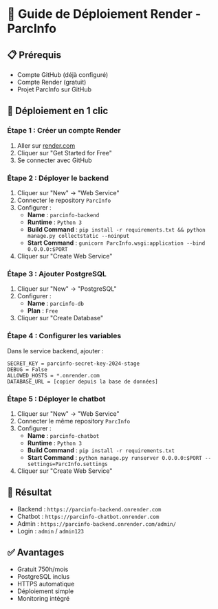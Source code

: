 # 🚀 Guide de Déploiement Render - ParcInfo

## 📋 Prérequis
- Compte GitHub (déjà configuré)
- Compte Render (gratuit)
- Projet ParcInfo sur GitHub

## 🎯 Déploiement en 1 clic

### Étape 1 : Créer un compte Render
1. Aller sur [render.com](https://render.com)
2. Cliquer sur "Get Started for Free"
3. Se connecter avec GitHub

### Étape 2 : Déployer le backend
1. Cliquer sur "New" → "Web Service"
2. Connecter le repository `ParcInfo`
3. Configurer :
   - **Name** : `parcinfo-backend`
   - **Runtime** : `Python 3`
   - **Build Command** : `pip install -r requirements.txt && python manage.py collectstatic --noinput`
   - **Start Command** : `gunicorn ParcInfo.wsgi:application --bind 0.0.0.0:$PORT`
4. Cliquer sur "Create Web Service"

### Étape 3 : Ajouter PostgreSQL
1. Cliquer sur "New" → "PostgreSQL"
2. Configurer :
   - **Name** : `parcinfo-db`
   - **Plan** : `Free`
3. Cliquer sur "Create Database"

### Étape 4 : Configurer les variables
Dans le service backend, ajouter :
```
SECRET_KEY = parcinfo-secret-key-2024-stage
DEBUG = False
ALLOWED_HOSTS = *.onrender.com
DATABASE_URL = [copier depuis la base de données]
```

### Étape 5 : Déployer le chatbot
1. Cliquer sur "New" → "Web Service"
2. Connecter le même repository `ParcInfo`
3. Configurer :
   - **Name** : `parcinfo-chatbot`
   - **Runtime** : `Python 3`
   - **Build Command** : `pip install -r requirements.txt`
   - **Start Command** : `python manage.py runserver 0.0.0.0:$PORT --settings=ParcInfo.settings`
4. Cliquer sur "Create Web Service"

## 🎯 Résultat
- Backend : `https://parcinfo-backend.onrender.com`
- Chatbot : `https://parcinfo-chatbot.onrender.com`
- Admin : `https://parcinfo-backend.onrender.com/admin/`
- Login : `admin` / `admin123`

## ✅ Avantages
- Gratuit 750h/mois
- PostgreSQL inclus
- HTTPS automatique
- Déploiement simple
- Monitoring intégré
